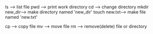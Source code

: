 

ls --> list file
pwd --> print work directory
cd --> change directory
mkdir new_dir--> make directory named 'new_dir'
touch new.txt--> make file named 'new.txt'

cp --> copy file
mv --> move file
rm --> remove(delete) file or directory
